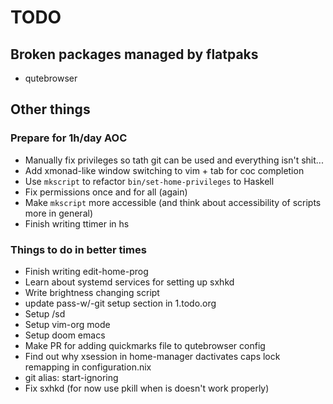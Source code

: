 # TODO

## Broken packages managed by flatpaks

- qutebrowser

## Other things

### Prepare for 1h/day AOC

- Manually fix privileges so tath git can be used and everything isn't shit...
- Add xmonad-like window switching to vim + tab for coc completion
- Use `mkscript` to refactor `bin/set-home-privileges` to Haskell
- Fix permissions once and for all (again)
- Make `mkscript` more accessible (and think about accessibility of scripts more in general)
- Finish writing ttimer in hs

### Things to do in better times

- Finish writing edit-home-prog
- Learn about systemd services for setting up sxhkd
- Write brightness changing script
- update pass-w/-git setup section in 1.todo.org
- Setup /sd
- Setup vim-org mode
- Setup doom emacs
- Make PR for adding quickmarks file to qutebrowser config
- Find out why xsession in home-manager dactivates caps lock remapping in configuration.nix
- git alias: start-ignoring
- Fix sxhkd (for now use pkill when is doesn't work properly)

